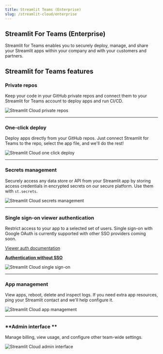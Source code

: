 ```yaml
---
title: Streamlit Teams (Enterprise)
slug: /streamlit-cloud/enterprise
---
```


## Streamlit For Teams (Enterprise)

Streamlit for Teams enables you to securely deploy, manage, and share your Streamlit apps within your company and with your customers and partners.

## Streamlit for Teams features

### Private repos

Keep your code in your GitHub private repos and connect them to your Streamlit for Teams account to deploy apps and run CI/CD.

![Streamlit Cloud private repos](/images/private_repos.png)

---

### One-click deploy

Deploy apps directly from your GitHub repos. Just connect Streamlit for Teams to the repo, select the app file, and we'll do the rest!

![Streamlit Cloud one click deploy](/images/one_click_deploy.png)

---

### Secrets management

Securely access any data store or API from your Streamlit app by storing access credentials in encrypted secrets on our secure platform. Use them with `st.secrets`.

![Streamlit Cloud secrets management](/images/secrets_management.png)

---

### Single sign-on viewer authentication

Restrict access to your app to a selected set of users. Single sign-on with Google OAuth is currently supported with other SSO providers coming soon.

[Viewer auth documentation](https://www.notion.so/Configuring-Viewer-Auth-with-Single-Sign-On-761add6d20af4e9c9726a5b93542ef61)

[**Authentication without SSO**](https://www.notion.so/Authentication-without-SSO-4319c6135b4b4ed58355fc06b33cac74)

![Streamlit Cloud single sign-on](/images/sso.png)

---

### App management
View apps, reboot, delete and inspect logs. If you need extra app resources, ping your Streamlit contact and we'll help configure it.

![Streamlit Cloud app management](/images/app_management.png)

---

### **Admin interface **

Manage billing, view usage, and configure other team-wide settings.

![Streamlit Cloud admin interface](/images/admin_interface.png)